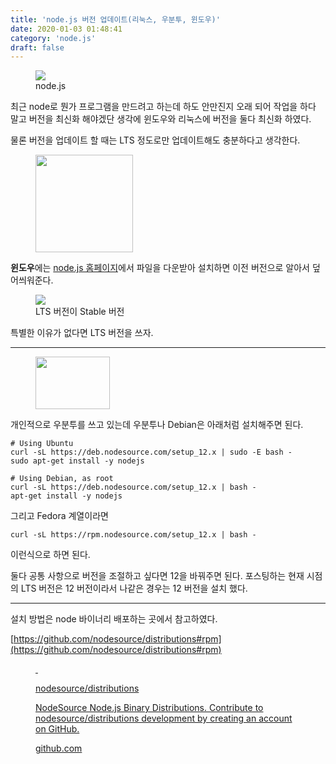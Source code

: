```yaml
---
title: 'node.js 버전 업데이트(리눅스, 우분투, 윈도우)'
date: 2020-01-03 01:48:41
category: 'node.js'
draft: false
---
```


<figure class="imageblock alignCenter" data-origin-width="0" data-origin-height="0"><span data-url="https://blog.kakaocdn.net/dn/niJYM/btqARX8o13R/k5l74CvtivCQEu6QEXfK01/img.png" data-lightbox="lightbox" data-alt="node.js"><img src="https://blog.kakaocdn.net/dn/niJYM/btqARX8o13R/k5l74CvtivCQEu6QEXfK01/img.png" srcset="https://img1.daumcdn.net/thumb/R1280x0/?scode=mtistory2&amp;fname=https%3A%2F%2Fblog.kakaocdn.net%2Fdn%2FniJYM%2FbtqARX8o13R%2Fk5l74CvtivCQEu6QEXfK01%2Fimg.png" data-origin-width="0" data-origin-height="0"></span><figcaption>node.js</figcaption></figure>

최근 node로 뭔가 프로그램을 만드려고 하는데 하도 안만진지 오래 되어 작업을 하다 말고 버전을 최신화 해야겠단 생각에 윈도우와 리눅스에 버전을 둘다 최신화 하였다. 

물론 버전을 업데이트 할 때는 LTS 정도로만 업데이트해도 충분하다고 생각한다. 

<figure class="imageblock alignLeft" data-origin-width="0" data-origin-height="0" width="156"><span data-url="https://blog.kakaocdn.net/dn/nQYjd/btqAQNZVuld/2A3LpAchmKPJshKVZKmKUk/img.png" data-lightbox="lightbox" data-alt=""><img src="https://blog.kakaocdn.net/dn/nQYjd/btqAQNZVuld/2A3LpAchmKPJshKVZKmKUk/img.png" srcset="https://img1.daumcdn.net/thumb/R1280x0/?scode=mtistory2&amp;fname=https%3A%2F%2Fblog.kakaocdn.net%2Fdn%2FnQYjd%2FbtqAQNZVuld%2F2A3LpAchmKPJshKVZKmKUk%2Fimg.png" data-origin-width="0" data-origin-height="0" width="156"></span></figure>

**윈도우**에는 [node.js 홈페이지](https://nodejs.org/en/)에서 파일을 다운받아 설치하면 이전 버전으로 알아서 덮어씌워준다.

<figure class="imageblock alignCenter" data-origin-width="0" data-origin-height="0"><span data-url="https://blog.kakaocdn.net/dn/caUDz6/btqASygfMfx/1L5sVc0Zvibgfz8hK2cvN1/img.png" data-lightbox="lightbox" data-alt="LTS 버전이 Stable 버전"><img src="https://blog.kakaocdn.net/dn/caUDz6/btqASygfMfx/1L5sVc0Zvibgfz8hK2cvN1/img.png" srcset="https://img1.daumcdn.net/thumb/R1280x0/?scode=mtistory2&amp;fname=https%3A%2F%2Fblog.kakaocdn.net%2Fdn%2FcaUDz6%2FbtqASygfMfx%2F1L5sVc0Zvibgfz8hK2cvN1%2Fimg.png" data-origin-width="0" data-origin-height="0"></span><figcaption>LTS 버전이 Stable 버전</figcaption></figure>

특별한 이유가 없다면 LTS 버전을 쓰자.

* * *

<figure class="imageblock alignLeft" data-origin-width="0" data-origin-height="0" width="119" height="84"><span data-url="https://blog.kakaocdn.net/dn/V1Oed/btqAOJxdTcp/c18CCmogec2wGQBT9tqqT0/img.png" data-lightbox="lightbox" data-alt=""><img src="https://blog.kakaocdn.net/dn/V1Oed/btqAOJxdTcp/c18CCmogec2wGQBT9tqqT0/img.png" srcset="https://img1.daumcdn.net/thumb/R1280x0/?scode=mtistory2&amp;fname=https%3A%2F%2Fblog.kakaocdn.net%2Fdn%2FV1Oed%2FbtqAOJxdTcp%2Fc18CCmogec2wGQBT9tqqT0%2Fimg.png" data-origin-width="0" data-origin-height="0" width="119" height="84"></span></figure>

개인적으로 우분투를 쓰고 있는데 우분투나 Debian은 아래처럼 설치해주면 된다.

    # Using Ubuntu
    curl -sL https://deb.nodesource.com/setup_12.x | sudo -E bash -
    sudo apt-get install -y nodejs
    
    # Using Debian, as root
    curl -sL https://deb.nodesource.com/setup_12.x | bash -
    apt-get install -y nodejs
    

그리고 Fedora 계열이라면

    curl -sL https://rpm.nodesource.com/setup_12.x | bash -

이런식으로 하면 된다. 

둘다 공통 사항으로 버전을 조절하고 싶다면 12을 바꿔주면 된다. 포스팅하는 현재 시점의 LTS 버전은 12 버전이라서 나같은 경우는 12 버전을 설치 했다.

* * *

설치 방법은 node 바이너리 배포하는 곳에서 참고하였다. 

[https://github.com/nodesource/distributions#rpm](https://github.com/nodesource/distributions#rpm)

<figure id="og_1577983429547" contenteditable="false" data-ke-type="opengraph" data-og-type="object" data-og-title="nodesource/distributions" data-og-description="NodeSource Node.js Binary Distributions. Contribute to nodesource/distributions development by creating an account on GitHub." data-og-host="github.com" data-og-source-url="https://github.com/nodesource/distributions#rpm" data-og-url="https://github.com/nodesource/distributions" data-og-image="https://scrap.kakaocdn.net/dn/AC9gE/hyEq4gNeff/J14LK8O0TmQGgc6IoJRGf0/img.jpg?width=400&amp;height=400&amp;face=0_0_400_400"><a href="https://github.com/nodesource/distributions" target="_blank" rel="noopener" data-source-url="https://github.com/nodesource/distributions#rpm"><div class="og-image" style="background-image: url('https://scrap.kakaocdn.net/dn/AC9gE/hyEq4gNeff/J14LK8O0TmQGgc6IoJRGf0/img.jpg?width=400&amp;height=400&amp;face=0_0_400_400');">&nbsp;</div><div class="og-text"><p class="og-title">nodesource/distributions</p><p class="og-desc">NodeSource Node.js Binary Distributions. Contribute to nodesource/distributions development by creating an account on GitHub.</p><p class="og-host">github.com</p></div></a></figure>
